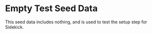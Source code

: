 
# Empty Test Seed Data

This seed data includes nothing, and is used to test the setup step for Sidekick.
